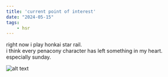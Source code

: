 ```yaml
---
title: 'current point of interest'
date: "2024-05-15"
tags:
    - hsr
---
```


right now i play honkai star rail.  
i think every penacony character has left something in my heart.  
especially sunday.

![alt text](images/sunday.heic)
